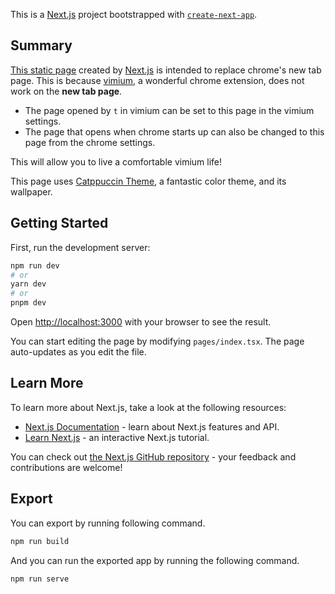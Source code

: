 This is a [Next.js](https://nextjs.org/) project bootstrapped with [`create-next-app`](https://github.com/vercel/next.js/tree/canary/packages/create-next-app).

## Summary
[This static page](https://uugtech.github.io/NewTab) created by [Next.js](https://nextjs.org/) is intended to replace chrome's new tab page.
This is because [vimium](https://github.com/philc/vimium), a wonderful chrome extension, does not work on the __new tab page__.
- The page opened by `t` in vimium can be set to this page in the vimium settings.
- The page that opens when chrome starts up can also be changed to this page from the chrome settings.

This will allow you to live a comfortable vimium life!

This page uses [Catppuccin Theme](https://github.com/catppuccin/catppuccin), a fantastic color theme, and its wallpaper.

## Getting Started

First, run the development server:

```bash
npm run dev
# or
yarn dev
# or
pnpm dev
```

Open [http://localhost:3000](http://localhost:3000) with your browser to see the result.

You can start editing the page by modifying `pages/index.tsx`. The page auto-updates as you edit the file.


## Learn More

To learn more about Next.js, take a look at the following resources:

- [Next.js Documentation](https://nextjs.org/docs) - learn about Next.js features and API.
- [Learn Next.js](https://nextjs.org/learn) - an interactive Next.js tutorial.

You can check out [the Next.js GitHub repository](https://github.com/vercel/next.js/) - your feedback and contributions are welcome!

## Export

You can export by running following command.

```bash
npm run build
```

And you can run the exported app by running the following command.

```bash
npm run serve
```

